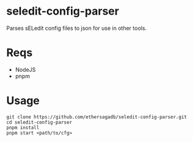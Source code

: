 # seledit-config-parser
Parses sELedit config files to json for use in other tools.

# Reqs
 - NodeJS
 - pnpm

# Usage
```
git clone https://github.com/ethersagadb/seledit-config-parser.git
cd seledit-config-parser
pnpm install
pnpm start <path/to/cfg>
```